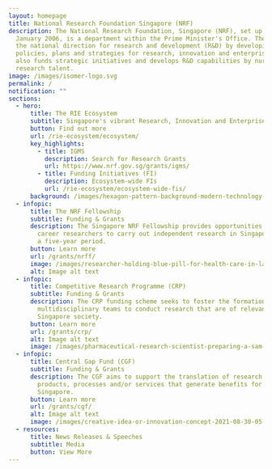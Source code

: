 ```yaml
---
layout: homepage
title: National Research Foundation Singapore (NRF)
description: The National Research Foundation, Singapore (NRF), set up on 1
  January 2006, is a department within the Prime Minister's Office. The NRF sets
  the national direction for research and development (R&D) by developing
  policies, plans and strategies for research, innovation and enterprise. It
  also funds strategic initiatives and develops R&D capabilities by nurturing
  research talent.
image: /images/isomer-logo.svg
permalink: /
notification: ""
sections:
  - hero:
      title: The RIE Ecosystem
      subtitle: Singapore's vibrant Research, Innovation and Enterprise (RIE) Ecosystem
      button: Find out more
      url: /rie-ecosystem/ecosystem/
      key_highlights:
        - title: IGMS
          description: Search for Research Grants
          url: https://www.nrf.gov.sg/grants/igms/
        - title: Funding Initiatives (FI)
          description: Ecosystem-wide FIs
          url: /rie-ecosystem/ecosystem-wide-fis/
      background: /images/hexagon-pattern-background-modern-technology-and-2022-12-16-11-03-58-utc22.jpg
  - infopic:
      title: The NRF Fellowship
      subtitle: Funding & Grants
      description: The Singapore NRF Fellowship provides opportunities for early
        career researchers to carry out independent research in Singapore, over
        a five-year period.
      button: Learn more
      url: /grants/nrff/
      image: /images/researcher-holding-blue-pill-for-health-care-in-la-2022-11-09-15-08-47-utc.jpg
      alt: Image alt text
  - infopic:
      title: Competitive Research Programme (CRP)
      subtitle: Funding & Grants
      description: The CRP funding scheme seeks to foster the formation of
        multidisciplinary teams to conduct research that are of relevance to
        Singapore society.
      button: Learn more
      url: /grants/crp/
      alt: Image alt text
      image: /images/pharmaceutical-research-scientist-preparing-a-sam-2022-03-07-23-55-55-utc.jpg
  - infopic:
      title: Central Gap Fund (CGF)
      subtitle: Funding & Grants
      description: The CGF aims to support the translation of research outcomes into
        products, processes and/or services that generate benefits for
        Singapore.
      button: Learn more
      url: /grants/cgf/
      alt: Image alt text
      image: /images/creative-idea-or-innovation-concept-2021-08-30-05-58-22-utc.jpg
  - resources:
      title: News Releases & Speeches
      subtitle: Media
      button: View More
---
```

